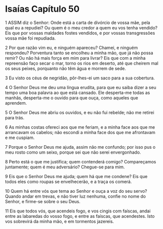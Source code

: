 # Isaías Capítulo 50

1	ASSIM diz o Senhor: Onde está a carta de divórcio de vossa mãe, pela qual eu a repudiei? Ou quem é o meu credor a quem eu vos tenha vendido? Eis que por vossas maldades fostes vendidos, e por vossas transgressões vossa mãe foi repudiada.

2	Por que razão vim eu, e ninguém apareceu? Chamei, e ninguém respondeu? Porventura tanto se encolheu a minha mão, que já não possa remir? Ou não há mais força em mim para livrar? Eis que com a minha repreensão faço secar o mar, torno os rios em deserto, até que cheirem mal os seus peixes, porquanto não têm água e morrem de sede.

3	Eu visto os céus de negridão, pôr-lhes-ei um saco para a sua cobertura.

4	O Senhor Deus me deu uma língua erudita, para que eu saiba dizer a seu tempo uma boa palavra ao que está cansado. Ele desperta-me todas as manhãs, desperta-me o ouvido para que ouça, como aqueles que aprendem.

5	O Senhor Deus me abriu os ouvidos, e eu não fui rebelde; não me retirei para trás.

6	As minhas costas ofereci aos que me feriam, e a minha face aos que me arrancavam os cabelos; não escondi a minha face dos que me afrontavam e me cuspiam.

7	Porque o Senhor Deus me ajuda, assim não me confundo; por isso pus o meu rosto como um seixo, porque sei que não serei envergonhado.

8	Perto está o que me justifica; quem contenderá comigo? Compareçamos juntamente; quem é meu adversário? Chegue-se para mim.

9	Eis que o Senhor Deus me ajuda; quem há que me condene? Eis que todos eles como roupas se envelhecerão, e a traça os comerá.

10	Quem há entre vós que tema ao Senhor e ouça a voz do seu servo? Quando andar em trevas, e não tiver luz nenhuma, confie no nome do Senhor, e firme-se sobre o seu Deus.

11	Eis que todos vós, que acendeis fogo, e vos cingis com faíscas, andai entre as labaredas do vosso fogo, e entre as faíscas, que acendestes. Isto vos sobrevirá da minha mão, e em tormentos jazereis.

